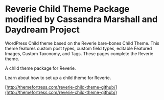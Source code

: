 Reverie Child Theme Package
modified by Cassandra Marshall and Daydream Project
=============

WordPress Child theme based on the Reverie bare-bones Child Theme. This theme features custom post types, custom field types, editable Featured Images, Custom Taxonomy, and Tags. These pages complete the Reverie theme.

A child theme package for Reverie.

Learn about how to set up a child theme for Reverie.

[http://themefortress.com/reverie-child-theme-github/](http://themefortress.com/reverie-child-theme-github/)





